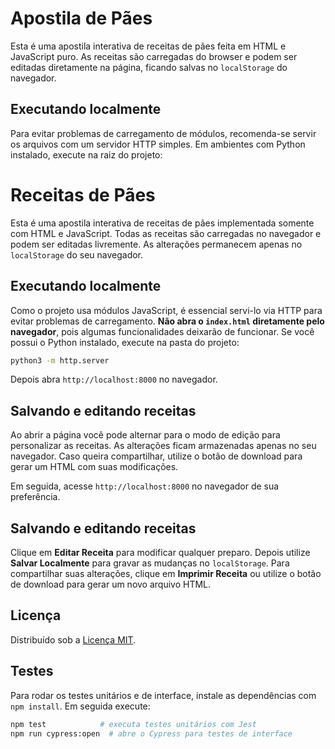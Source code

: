 
# Apostila de Pães

Esta é uma apostila interativa de receitas de pães feita em HTML e JavaScript puro. As receitas são carregadas do browser e podem ser editadas diretamente na página, ficando salvas no `localStorage` do navegador.

## Executando localmente

Para evitar problemas de carregamento de módulos, recomenda-se servir os arquivos com um servidor HTTP simples. Em ambientes com Python instalado, execute na raiz do projeto:

# Receitas de Pães

Esta é uma apostila interativa de receitas de pães implementada somente com HTML e JavaScript. Todas as receitas são carregadas no navegador e podem ser editadas livremente. As alterações permanecem apenas no `localStorage` do seu navegador.

## Executando localmente

Como o projeto usa módulos JavaScript, é essencial servi-lo via HTTP para evitar problemas de carregamento. **Não abra o `index.html` diretamente pelo navegador**, pois algumas funcionalidades deixarão de funcionar. Se você possui o Python instalado, execute na pasta do projeto:


```bash
python3 -m http.server
```


Depois abra `http://localhost:8000` no navegador.

## Salvando e editando receitas

Ao abrir a página você pode alternar para o modo de edição para personalizar as receitas. As alterações ficam armazenadas apenas no seu navegador. Caso queira compartilhar, utilize o botão de download para gerar um HTML com suas modificações.


Em seguida, acesse `http://localhost:8000` no navegador de sua preferência.

## Salvando e editando receitas

Clique em **Editar Receita** para modificar qualquer preparo. Depois utilize **Salvar Localmente** para gravar as mudanças no `localStorage`. Para compartilhar suas alterações, clique em **Imprimir Receita** ou utilize o botão de download para gerar um novo arquivo HTML.

## Licença

Distribuído sob a [Licença MIT](LICENSE).

## Testes

Para rodar os testes unitários e de interface, instale as dependências com `npm install`. Em seguida execute:

```bash
npm test            # executa testes unitários com Jest
npm run cypress:open  # abre o Cypress para testes de interface
```
